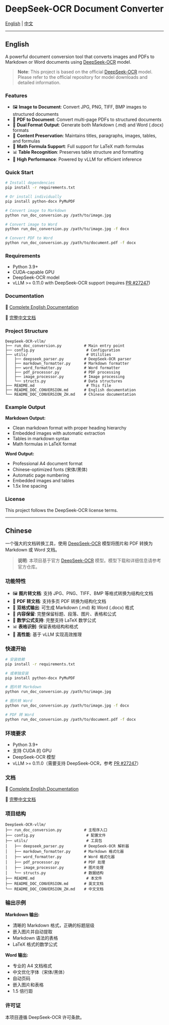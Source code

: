 # DeepSeek-OCR Document Converter

[English](#english) | [中文](#chinese)

---

## English

A powerful document conversion tool that converts images and PDFs to Markdown or Word documents using [DeepSeek-OCR](https://github.com/deepseek-ai/DeepSeek-OCR) model.

> **Note**: This project is based on the official [DeepSeek-OCR](https://github.com/deepseek-ai/DeepSeek-OCR) model. Please refer to the official repository for model downloads and detailed information.

### Features

- 🖼️ **Image to Document**: Convert JPG, PNG, TIFF, BMP images to structured documents
- 📄 **PDF to Document**: Convert multi-page PDFs to structured documents
- 📝 **Dual Format Output**: Generate both Markdown (.md) and Word (.docx) formats
- 🎯 **Content Preservation**: Maintains titles, paragraphs, images, tables, and formulas
- 🧮 **Math Formula Support**: Full support for LaTeX math formulas
- 📊 **Table Recognition**: Preserves table structure and formatting
- 🚀 **High Performance**: Powered by vLLM for efficient inference

### Quick Start

```bash
# Install dependencies
pip install -r requirements.txt

# Or install individually
pip install python-docx PyMuPDF

# Convert image to Markdown
python run_doc_conversion.py /path/to/image.jpg

# Convert image to Word
python run_doc_conversion.py /path/to/image.jpg -f docx

# Convert PDF to Word
python run_doc_conversion.py /path/to/document.pdf -f docx
```

### Requirements

- Python 3.9+
- CUDA-capable GPU
- DeepSeek-OCR model
- vLLM >= 0.11.0 with DeepSeek-OCR support (requires [PR #27247](https://github.com/vllm-project/vllm/pull/27247))

### Documentation

📖 [Complete English Documentation](README_DOC_CONVERSION.md)

📖 [完整中文文档](README_DOC_CONVERSION_ZH.md)

### Project Structure

```
DeepSeek-OCR-vllm/
├── run_doc_conversion.py          # Main entry point
├── config.py                       # Configuration
├── utils/                          # Utilities
│   ├── deepseek_parser.py         # DeepSeek-OCR parser
│   ├── markdown_formatter.py      # Markdown formatter
│   ├── word_formatter.py          # Word formatter
│   ├── pdf_processor.py           # PDF processing
│   ├── image_processor.py         # Image processing
│   └── structs.py                 # Data structures
├── README.md                       # This file
├── README_DOC_CONVERSION.md       # English documentation
└── README_DOC_CONVERSION_ZH.md    # Chinese documentation
```

### Example Output

**Markdown Output:**
- Clean markdown format with proper heading hierarchy
- Embedded images with automatic extraction
- Tables in markdown syntax
- Math formulas in LaTeX format

**Word Output:**
- Professional A4 document format
- Chinese-optimized fonts (宋体/黑体)
- Automatic page numbering
- Embedded images and tables
- 1.5x line spacing

### License

This project follows the DeepSeek-OCR license terms.

---

## Chinese

一个强大的文档转换工具，使用 [DeepSeek-OCR](https://github.com/deepseek-ai/DeepSeek-OCR) 模型将图片和 PDF 转换为 Markdown 或 Word 文档。

> **说明**: 本项目基于官方 [DeepSeek-OCR](https://github.com/deepseek-ai/DeepSeek-OCR) 模型。模型下载和详细信息请参考官方仓库。

### 功能特性

- 🖼️ **图片转文档**: 支持 JPG、PNG、TIFF、BMP 等格式转换为结构化文档
- 📄 **PDF 转文档**: 支持多页 PDF 转换为结构化文档
- 📝 **双格式输出**: 可生成 Markdown (.md) 和 Word (.docx) 格式
- 🎯 **内容保留**: 完整保留标题、段落、图片、表格和公式
- 🧮 **数学公式支持**: 完整支持 LaTeX 数学公式
- 📊 **表格识别**: 保留表格结构和格式
- 🚀 **高性能**: 基于 vLLM 实现高效推理

### 快速开始

```bash
# 安装依赖
pip install -r requirements.txt

# 或单独安装
pip install python-docx PyMuPDF

# 图片转 Markdown
python run_doc_conversion.py /path/to/image.jpg

# 图片转 Word
python run_doc_conversion.py /path/to/image.jpg -f docx

# PDF 转 Word
python run_doc_conversion.py /path/to/document.pdf -f docx
```

### 环境要求

- Python 3.9+
- 支持 CUDA 的 GPU
- DeepSeek-OCR 模型
- vLLM >= 0.11.0（需要支持 DeepSeek-OCR，参考 [PR #27247](https://github.com/vllm-project/vllm/pull/27247)）

### 文档

📖 [Complete English Documentation](README_DOC_CONVERSION.md)

📖 [完整中文文档](README_DOC_CONVERSION_ZH.md)

### 项目结构

```
DeepSeek-OCR-vllm/
├── run_doc_conversion.py          # 主程序入口
├── config.py                       # 配置文件
├── utils/                          # 工具包
│   ├── deepseek_parser.py         # DeepSeek-OCR 解析器
│   ├── markdown_formatter.py      # Markdown 格式化器
│   ├── word_formatter.py          # Word 格式化器
│   ├── pdf_processor.py           # PDF 处理
│   ├── image_processor.py         # 图片处理
│   └── structs.py                 # 数据结构
├── README.md                       # 本文件
├── README_DOC_CONVERSION.md       # 英文文档
└── README_DOC_CONVERSION_ZH.md    # 中文文档
```

### 输出示例

**Markdown 输出:**
- 清晰的 Markdown 格式，正确的标题层级
- 嵌入图片并自动提取
- Markdown 语法的表格
- LaTeX 格式的数学公式

**Word 输出:**
- 专业的 A4 文档格式
- 中文优化字体（宋体/黑体）
- 自动页码
- 嵌入图片和表格
- 1.5 倍行距

### 许可证

本项目遵循 DeepSeek-OCR 许可条款。

